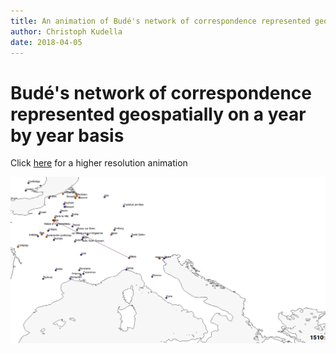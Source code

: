 ```yaml
---
title: An animation of Budé's network of correspondence represented geospatially on a year by year basis
author: Christoph Kudella
date: 2018-04-05
---
```


# Budé's network of correspondence represented geospatially on a year by year basis

Click [here](https://raw.githubusercontent.com/CKudella/corr_data/master/bud%C3%A9/network_data/bud%C3%A9_animated_geo_network_per_year/bud%C3%A9_animated_geo_network_per_year.gif) for a higher resolution animation

![gif](budé_animated_geo_network_per_year.gif)
